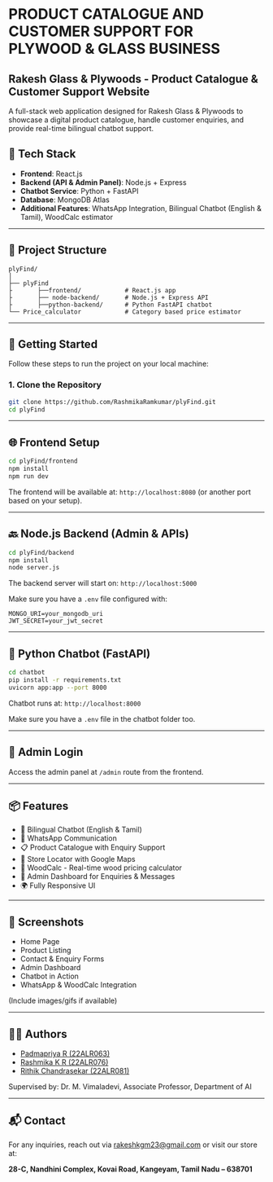 # PRODUCT CATALOGUE AND CUSTOMER SUPPORT FOR PLYWOOD & GLASS BUSINESS 

## Rakesh Glass & Plywoods - Product Catalogue & Customer Support Website

A full-stack web application designed for Rakesh Glass & Plywoods to showcase a digital product catalogue, handle customer enquiries, and provide real-time bilingual chatbot support.

## 🔧 Tech Stack

- **Frontend**: React.js
- **Backend (API & Admin Panel)**: Node.js + Express
- **Chatbot Service**: Python + FastAPI
- **Database**: MongoDB Atlas
- **Additional Features**: WhatsApp Integration, Bilingual Chatbot (English & Tamil), WoodCalc estimator

---


## 📁 Project Structure

```
plyFind/
│
├── plyFind
├       ├──frontend/            # React.js app
├       ├── node-backend/       # Node.js + Express API 
├       ├──python-backend/      # Python FastAPI chatbot
└── Price_calculator            # Category based price estimator
```

---

## 🚀 Getting Started

Follow these steps to run the project on your local machine:

### 1. Clone the Repository

```bash
git clone https://github.com/RashmikaRamkumar/plyFind.git 
cd plyFind
```

---

## 🌐 Frontend Setup

```bash
cd plyFind/frontend
npm install
npm run dev
```

The frontend will be available at: `http://localhost:8080` (or another port based on your setup).

---

## 🔙 Node.js Backend (Admin & APIs)

```bash
cd plyFind/backend
npm install
node server.js
```

The backend server will start on: `http://localhost:5000`

Make sure you have a `.env` file configured with:
```env
MONGO_URI=your_mongodb_uri
JWT_SECRET=your_jwt_secret
```

---

## 🤖 Python Chatbot (FastAPI)

```bash
cd chatbot
pip install -r requirements.txt
uvicorn app:app --port 8000
```

Chatbot runs at: `http://localhost:8000`

Make sure you have a `.env` file in the chatbot folder too.

---

## 🔐 Admin Login

Access the admin panel at `/admin` route from the frontend.

---

## 📦 Features

- 💬 Bilingual Chatbot (English & Tamil)
- 📱 WhatsApp Communication
- 📋 Product Catalogue with Enquiry Support
- 📍 Store Locator with Google Maps
- 🧮 WoodCalc - Real-time wood pricing calculator
- 🔐 Admin Dashboard for Enquiries & Messages
- 🌍 Fully Responsive UI

---

## 📸 Screenshots

- Home Page
- Product Listing
- Contact & Enquiry Forms
- Admin Dashboard
- Chatbot in Action
- WhatsApp & WoodCalc Integration

(Include images/gifs if available)

---

<!-- ## 📄 License

This project is licensed under the MIT License - see the [LICENSE](LICENSE) file for details.

--- -->

## 👨‍💻 Authors

- [Padmapriya R (22ALR063)]()
- [Rashmika K R (22ALR076)]()
- [Rithik Chandrasekar (22ALR081)]()

Supervised by: Dr. M. Vimaladevi, Associate Professor, Department of AI

---

## 📬 Contact

For any inquiries, reach out via [rakeshkgm23@gmail.com](mailto:rakeshkgm23@gmail.com) or visit our store at:

**28-C, Nandhini Complex, Kovai Road, Kangeyam, Tamil Nadu – 638701**
